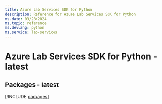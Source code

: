 ```yaml
---
title: Azure Lab Services SDK for Python
description: Reference for Azure Lab Services SDK for Python
ms.date: 03/28/2024
ms.topic: reference
ms.devlang: python
ms.service: lab-services
---
```

# Azure Lab Services SDK for Python - latest
## Packages - latest
[!INCLUDE [packages](lab-services-index.md)]